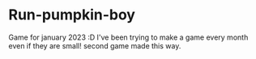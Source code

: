 # Run-pumpkin-boy
Game for january 2023 :D
I've been trying to make a game every month even if they are small! second game made this way.
